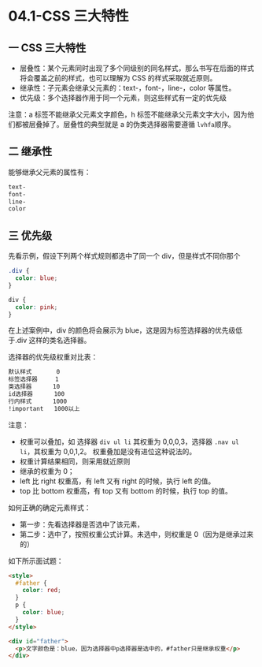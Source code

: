 # 04.1-CSS 三大特性

## 一 CSS 三大特性

- 层叠性：某个元素同时出现了多个同级别的同名样式，那么书写在后面的样式将会覆盖之前的样式，也可以理解为 CSS 的样式采取就近原则。
- 继承性：子元素会继承父元素的：text-，font-，line-，color 等属性。
- 优先级：多个选择器作用于同一个元素，则这些样式有一定的优先级

注意：a 标签不能继承父元素文字颜色，h 标签不能继承父元素文字大小，因为他们都被层叠掉了。层叠性的典型就是 a 的伪类选择器需要遵循 `lvhfa`顺序。

## 二 继承性

能够继承父元素的属性有：

```txt
text-
font-
line-
color
```

## 三 优先级

先看示例，假设下列两个样式规则都选中了同一个 div，但是样式不同你那个

```css
.div {
  color: blue;
}

div {
  color: pink;
}
```

在上述案例中，div 的颜色将会展示为 blue，这是因为标签选择器的优先级低于.div 这样的类名选择器。

选择器的优先级权重对比表：

```txt
默认样式       0
标签选择器     1
类选择器      10
id选择器      100
行内样式      1000
!important   1000以上
```

注意：

- 权重可以叠加，如 选择器 `div ul li` 其权重为 0,0,0,3，选择器 `.nav ul li`，其权重为 0,0,1,2。 权重叠加是没有进位这种说法的。
- 权重计算结果相同，则采用就近原则
- 继承的权重为 0；
- left 比 right 权重高，有 left 又有 right 的时候，执行 left 的值。
- top 比 bottom 权重高，有 top 又有 bottom 的时候，执行 top 的值。

如何正确的确定元素样式：

- 第一步：先看选择器是否选中了该元素，
- 第二步：选中了，按照权重公式计算。未选中，则权重是 0（因为是继承过来的）

如下所示面试题：

```html
<style>
  #father {
    color: red;
  }
  p {
    color: blue;
  }
</style>

<div id="father">
  <p>文字颜色是：blue，因为选择器中p选择器是选中的，#father只是继承权重</p>
</div>
```
